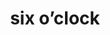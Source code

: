 ---
layout: smileys&emotion
title: six o’clock
emoji: six_oclock
permalink: 🕕.html
image: assets/img/3moji/six_oclock.png
---